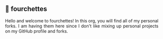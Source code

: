 ## 🍴 fourchettes

<p align="justify">
Hello and welcome to fourchettes! In this org, you will find all of my personal forks. I am having them here since I don't like mixing up personal projects on my GitHub profile and forks.
</p>
